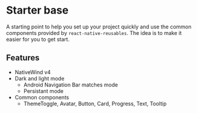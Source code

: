 # Starter base

A starting point to help you set up your project quickly and use the common components provided by `react-native-reusables`. The idea is to make it easier for you to get start.

## Features

- NativeWind v4
- Dark and light mode
    - Android Navigation Bar matches mode
    - Persistant mode
- Common components
    - ThemeToggle, Avatar, Button, Card, Progress, Text, Tooltip

